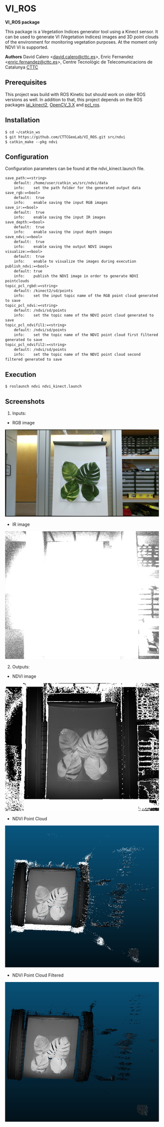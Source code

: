 # VI_ROS
**VI_ROS package**

This package is a Vegetation Indices generator tool using a Kinect sensor. It can be used to generate VI (Vegetation Indices) images and 3D point clouds of the environment for monitoring vegetation purposes. At the moment only NDVI VI is supported.

**Authors** David Calero <<david.calero@cttc.es>>, Enric Fernandez <<enric.fernandez@cttc.es>>, Centre Tecnològic de Telecomunicacions de Catalunya [CTTC](http://www.cttc.es/) 

## Prerequisites
This project was build with ROS Kinetic but should work on older ROS versions as well. In addition to that, this project depends on the ROS packages [iai_kinect2](https://github.com/code-iai/iai_kinect2), [OpenCV_3.X](https://opencv.org/)  and [pcl_ros](http://wiki.ros.org/pcl_ros). 

## Installation
```
$ cd ~/catkin_ws
$ git https://github.com/CTTCGeoLab/VI_ROS.git src/ndvi
$ catkin_make --pkg ndvi
```

## Configuration
Configuration parameters can be found at the ndvi_kinect.launch file.
```
save_path:=<string>
    default: /home/user/catkin_ws/src/ndvi/data
    info:    set the path folder for the generated output data
save_rgb:=<bool>
    default:  true
    info:    enable saving the input RGB images
save_ir:=<bool>
    default:  true
    info:    enable saving the input IR images
save_depth:=<bool>
    default:  true
    info:    enable saving the input depth images
save_ndvi:=<bool>
    default:  true
    info:    enable saving the output NDVI images
visualize:=<bool>
    default:  true
    info:    enable to visualize the images during execution
publish_ndvi:=<bool>
    default: true
    info:    publish the NDVI image in order to generate NDVI pointclouds
topic_pcl_rgbd:=<string>
    default: /kinect2/sd/points
    info:    set the input topic name of the RGB point cloud generated to save
topic_pcl_ndvi:=<string>
    default: /ndvi/sd/points
    info:    set the topic name of the NDVI point cloud generated to save
topic_pcl_ndvifil1:=<string>
    default: /ndvi/sd/points
    info:    set the topic name of the NDVI point cloud first filtered generated to save
topic_pcl_ndvifil2:=<string>
    default: /ndvi/sd/points
    info:    set the topic name of the NDVI point cloud second filtered generated to save  
```

## Execution
```
$ roslaunch ndvi ndvi_kinect.launch
```

## Screenshots
1) Inputs:
- RGB image

![RGB image](https://raw.githubusercontent.com/CTTCGeoLab/VI_ROS/master/res/BGR_HD_1519205832316048560.png)

- IR image

![IR image](https://raw.githubusercontent.com/CTTCGeoLab/VI_ROS/master/res/IR_151920575742319333.png)

2) Outputs:
- NDVI image

![NDVI image](https://raw.githubusercontent.com/CTTCGeoLab/VI_ROS/master/res/NDVI_151920575742319333.png)

- NDVI Point Cloud

![NDVI PointCloud](https://raw.githubusercontent.com/CTTCGeoLab/VI_ROS/master/res/NDVIPointCloud.png)

- NDVI Point Cloud Filtered

![NDVI PointCloud filtered](https://github.com/CTTCGeoLab/VI_ROS/blob/master/res/NDVIPointCloudFiltered.png)

